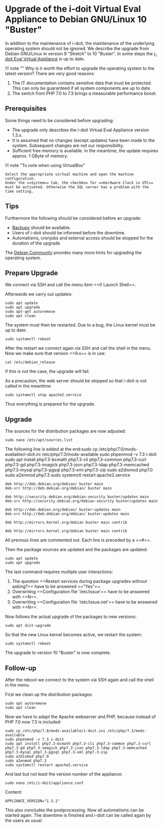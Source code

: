 # Upgrade of the i-doit Virtual Eval Appliance to Debian GNU/Linux 10 "Buster"

In addition to the maintenance of i-doit, the maintenance of the underlying operating system should not be ignored. We describe the upgrade from Debian GNU/Linux in version 9 "Stretch" to 10 "Buster". In some steps the [i-doit Eval Virtual Appliance](index.md) is up to date.

!!! note ""
     Why is it worth the effort to upgrade the operating system to the latest version? There are very good reasons:

1.  The IT documentation contains sensitive data that must be protected. This can only be guaranteed if all system components are up to date.
2.  The switch from PHP 7.0 to 7.3 brings a measurable performance boost.

## Prerequisites

Some things need to be considered before upgrading:

- The upgrade only describes the i-doit Virtual Eval Appliance version 1.3.x.
- It is assumed that no changes (except updates) have been made to the system. Subsequent changes are not our responsibility.
- Sufficient free memory is available. In the meantime, the update requires approx. 1 GByte of memory.

!!! note "To note when using VirtualBox"

    Select the appropriate virtual machine and open the machine configuration.
    Under the ==System== tab, the checkbox for ==Hardware Clock in UTC== must be activated. Otherwise the SQL server has a problem with the time setting.

## Tips

Furthermore the following should be considered before an upgrade:

- [Backups](../../maintenance-and-operation/backup-and-recovery/index.md) should be available.
- Users of i-doit should be informed before the downtime.
- Automatisms, cronjobs and external access should be stopped for the duration of the upgrade.

The [Debian Community](https://www.debian.org/releases/buster/amd64/release-notes/index.en.html) provides many more hints for upgrading the operating system.

## Prepare Upgrade

We connect via SSH and call the menu item ==0 Launch Shell==.

Afterwards we carry out updates:

```shell
sudo apt update
sudo apt upgrade
sudo apt-get autoremove
sudo apt clean
```

The system must then be restarted. Due to a bug, the Linux kernel must be up to date:

```shell
sudo systemctl reboot
```

After the restart we connect again via SSH and call the shell in the menu. Now we make sure that version ==9.x== is in use:

```shell
cat /etc/debian_release
```

If this is not the case, the upgrade will fail.

As a precaution, the web server should be stopped so that i-doit is not called in the meantime:

```shell
sudo systemctl stop apache2.service
```

Thus everything is prepared for the upgrade.

## Upgrade

The sources for the distribution packages are now adjusted:

```shell
sudo nano /etc/apt/sources.list
```

The following line is added at the end:sudo cp /etc/php/7.0/mods-available/i-doit.ini /etc/php/7.3/mods-available
sudo phpenmod -v 7.3 i-doit
sudo apt install php7.3-bcmath php7.3-cli php7.3-common php7.3-curl php7.3-gd php7.3-imagick php7.3-json php7.3-ldap php7.3-memcached php7.3-mysql php7.3-pgsql php7.3-xml php7.3-zip
sudo a2dismod php7.0
sudo a2enmod php7.3
sudo systemctl restart apache2.service

```shell
deb http://deb.debian.org/debian/ buster main
deb-src http://deb.debian.org/debian/ buster main

deb http://security.debian.org/debian-security buster/updates main
deb-src http://security.debian.org/debian-security buster/updates main

deb http://deb.debian.org/debian/ buster-updates main
deb-src http://deb.debian.org/debian/ buster-updates main

deb http://mirrors.kernel.org/debian buster main contrib

deb http://mirrors.kernel.org/debian buster main contrib
```

All previous lines are commented out. Each line is preceded by a ==#==.

Then the package sources are updated and the packages are updated:

```shell
sudo apt update
sudo apt upgrade
```

The last command requires multiple user interactions:

1.  The question ==Restart services during package upgrades without asking?== have to be answered =="Yes"==.
2.  Overwriting ==Configuration file '/etc/issue'== have to be answered with ==N==.
3.  Overwriting ==Configuration file '/etc/issue.net'== have to be answered with ==N==.

Now follows the actual upgrade of the packages to new versions:

```shell
sudo apt dist-upgrade
```

So that the new Linux kernel becomes active, we restart the system:

```shell
sudo systemctl reboot
```

The upgrade to version 10 "Buster" is now complete.

## Follow-up

After the reboot we connect to the system via SSH again and call the shell in the menu.

First we clean up the distribution packages:

```shell
sudo apt autoremove
sudo apt clean
```

Now we have to adapt the Apache webserver and PHP, because instead of PHP 7.0 now 7.3 is included:

```shell
sudo cp /etc/php/7.0/mods-available/i-doit.ini /etc/php/7.3/mods-available
sudo phpenmod -v 7.3 i-doit
sudo apt install php7.3-bcmath php7.3-cli php7.3-common php7.3-curl php7.3-gd php7.3-imagick php7.3-json php7.3-ldap php7.3-memcached php7.3-mysql php7.3-pgsql php7.3-xml php7.3-zip
sudo a2dismod php7.0
sudo a2enmod php7.3
sudo systemctl restart apache2.service
```

And last but not least the version number of the appliance:

```shell
sudo nano /etc/i-doit/appliance.conf
```

Content:

```shell
APPLIANCE_VERSION="1.3.1"
```

This also concludes the postprocessing. Now all automatisms can be started again. The downtime is finished and i-doit can be called again by the users as usual.
